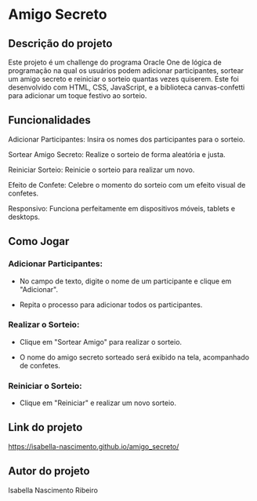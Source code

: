 # Amigo Secreto 

## Descrição do projeto

Este projeto é um challenge do programa Oracle One de lógica de programação na qual os usuários podem adicionar participantes, sortear um amigo secreto e reiniciar o sorteio quantas vezes quiserem. Este foi desenvolvido com HTML, CSS, JavaScript, e a biblioteca canvas-confetti para adicionar um toque festivo ao sorteio.

## Funcionalidades 

Adicionar Participantes: Insira os nomes dos participantes para o sorteio.

Sortear Amigo Secreto: Realize o sorteio de forma aleatória e justa.

Reiniciar Sorteio: Reinicie o sorteio para realizar um novo.

Efeito de Confete: Celebre o momento do sorteio com um efeito visual de confetes.

Responsivo: Funciona perfeitamente em dispositivos móveis, tablets e desktops.

## Como Jogar 

### Adicionar Participantes:

* No campo de texto, digite o nome de um participante e clique em "Adicionar".

* Repita o processo para adicionar todos os participantes.

### Realizar o Sorteio:

* Clique em "Sortear Amigo" para realizar o sorteio.

* O nome do amigo secreto sorteado será exibido na tela, acompanhado de confetes.

### Reiniciar o Sorteio:

* Clique em "Reiniciar" e realizar um novo sorteio.

## Link do projeto

https://isabella-nascimento.github.io/amigo_secreto/

## Autor do projeto

Isabella Nascimento Ribeiro 
